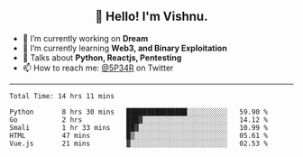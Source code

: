 <h2 align="center">👋 Hello! I'm Vishnu.</h2>


- 🔭 I’m currently working on **Dream**
- 🌱 I’m currently learning **Web3, and Binary Exploitation**
- 💬 Talks about **Python, Reactjs, Pentesting**
- 📫 How to reach me: [@5P34R](https://twitter.com/Vishnu27302693) on Twitter

---
<!--START_SECTION:waka-->

```text
Total Time: 14 hrs 11 mins

Python       8 hrs 30 mins   ███████████████░░░░░░░░░░   59.90 %
Go           2 hrs           ███▓░░░░░░░░░░░░░░░░░░░░░   14.12 %
Smali        1 hr 33 mins    ██▓░░░░░░░░░░░░░░░░░░░░░░   10.99 %
HTML         47 mins         █▒░░░░░░░░░░░░░░░░░░░░░░░   05.61 %
Vue.js       21 mins         ▓░░░░░░░░░░░░░░░░░░░░░░░░   02.53 %
```

<!--END_SECTION:waka-->
